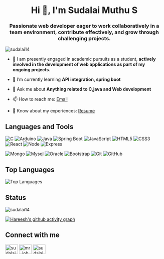 <h1 align="center">Hi 👋, I'm Sudalai Muthu S</h1>
<h3 align="center">Passionate web developer eager to work collaboratively in a team environment, contribute effectively, and grow through challenging projects.</h3>

<p align="left"> <img src="https://komarev.com/ghpvc/?username=sudalai14&label=Profile%20views&color=0e75b6&style=flat" alt="sudalai14" /> </p>


- 🔭 I am presently engaged in academic pursuits as a student, **actively involved in the development of web applications as part of my ongoing projects.**

- 🌱 I’m currently learning **API integration, spring boot**

- 💬 Ask me about **Anything related to C,java and Web development**

- 📫 How to reach me: [Email](mailto:mailtomuthu2002@gmail.com)

- 📄 Know about my experiences: [Resume](https://drive.google.com/file/d/1C-HUOx6rnBny2u4dqxB83H_9k65KSzlv/view?usp=drive_link)

## Languages and Tools

![C](https://img.shields.io/badge/-C-black?style=flat&logo=c)
![Arduino](https://img.shields.io/badge/-Arduino-black?style=flat&logo=arduino)
![Java](https://img.shields.io/badge/-Java-black?style=flat&logo=java)
![Spring Boot](https://img.shields.io/badge/-Spring%20Boot-black?style=flat&logo=spring-boot)
![JavaScript](https://img.shields.io/badge/-JavaScript-black?style=flat&logo=javascript)
![HTML5](https://img.shields.io/badge/-HTML5-black?style=flat&logo=html5)
![CSS3](https://img.shields.io/badge/-CSS3-black?style=flat&logo=css3)
![React](https://img.shields.io/badge/-React-black?style=flat&logo=react)
![Node](https://img.shields.io/badge/-Node.js-black?style=flat&logo=node.js)
![Express](https://img.shields.io/badge/Express-black?logo=Express)

![Mongo](https://img.shields.io/badge/-Mongodb-black?style=flat&logo=mongodb)
![Mysql](https://img.shields.io/badge/-Mysql-black?style=flat&logo=mysql)
![Oracle](https://img.shields.io/badge/-Oracle-black?style=flat&logo=oracle)
![Bootstrap](https://img.shields.io/badge/-Bootstrap-black?style=flat&logo=bootstrap)
![Git](https://img.shields.io/badge/-Git-black?style=flat&logo=git)
![GitHub](https://img.shields.io/badge/-GitHub-black?style=flat&logo=github)

## Top Languages
![Top Languages](https://github-readme-stats.vercel.app/api/top-langs/?username=sudalai14&layout=compact&theme=dark)

## Status
<p><img align="center" src="https://github-readme-streak-stats.herokuapp.com/?user=sudalai14&theme=dark" alt="sudalai14" /></p>

[![Hareesh's github activity graph](https://github-readme-activity-graph.vercel.app/graph?username=sudalai14&bg_color=000000&color=ffffff&line=51f565&point=ffffff&area=true&hide_border=true)](https://github.com/ashutosh00710/github-readme-activity-graph)

## Connect with me
<p align="left">
<a href="https://linkedin.com/in/sudalai muthu s" target="blank"><img align="center" src="https://raw.githubusercontent.com/rahuldkjain/github-profile-readme-generator/master/src/images/icons/Social/linked-in-alt.svg" alt="sudalai muthu s" height="30" width="40" /></a>
<a href="https://instagram.com/mr_john_sm_" target="blank"><img align="center" src="https://raw.githubusercontent.com/rahuldkjain/github-profile-readme-generator/master/src/images/icons/Social/instagram.svg" alt="mr_john_sm_" height="30" width="40" /></a>
<a href="https://www.leetcode.com/sudalaimuthusundaram" target="blank"><img align="center" src="https://raw.githubusercontent.com/rahuldkjain/github-profile-readme-generator/master/src/images/icons/Social/leet-code.svg" alt="sudalaimuthusundaram" height="30" width="40" /></a>
</p>




